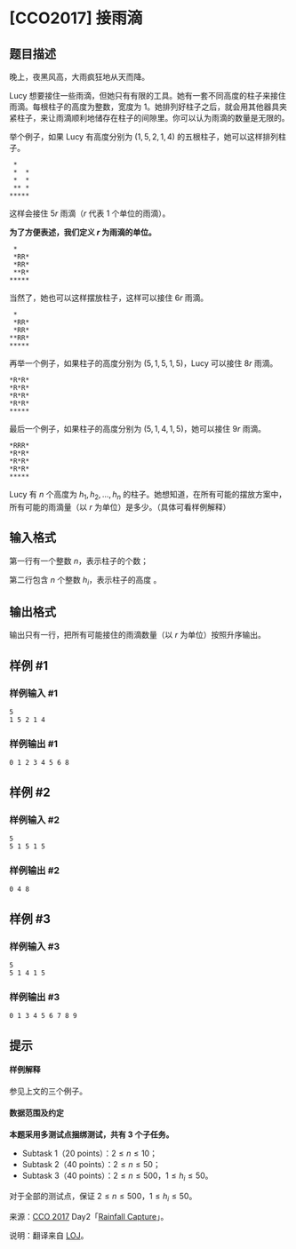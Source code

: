 # [CCO2017] 接雨滴

## 题目描述

晚上，夜黑风高，大雨疯狂地从天而降。

Lucy 想要接住一些雨滴，但她只有有限的工具。她有一套不同高度的柱子来接住雨滴。每根柱子的高度为整数，宽度为 $1$。她排列好柱子之后，就会用其他器具夹紧柱子，来让雨滴顺利地储存在柱子的间隙里。你可以认为雨滴的数量是无限的。

举个例子，如果 Lucy 有高度分别为 $(1,5,2,1,4)$ 的五根柱子，她可以这样排列柱子。

```
 *   
 *  *
 *  *
 ** *
*****
```

这样会接住 $5r$ 雨滴（$r$ 代表 $1$ 个单位的雨滴）。

**为了方便表述，我们定义 $r$ 为雨滴的单位。**

```
 *   
 *RR*
 *RR*
 **R*
*****
```

当然了，她也可以这样摆放柱子，这样可以接住 $6r$ 雨滴。

```
 *   
 *RR*
 *RR*
**RR*
*****
```

再举一个例子，如果柱子的高度分别为 $(5,1,5,1,5)$，Lucy 可以接住 $8r$ 雨滴。

```
*R*R*
*R*R*
*R*R*
*R*R*
*****
```

最后一个例子，如果柱子的高度分别为 $(5,1,4,1,5)$，她可以接住 $9r$ 雨滴。

```
*RRR*
*R*R*
*R*R*
*R*R*
*****
```

Lucy 有 $n$ 个高度为 $h_1,h_2,...,h_n$ 的柱子。她想知道，在所有可能的摆放方案中，所有可能的雨滴量（以 $r$ 为单位）是多少。（具体可看样例解释）

## 输入格式

第一行有一个整数 $n$，表示柱子的个数；

第二行包含 $n$ 个整数 $h_i$，表示柱子的高度 。

## 输出格式

输出只有一行，把所有可能接住的雨滴数量（以 $r$ 为单位）按照升序输出。

## 样例 #1

### 样例输入 #1
```
5
1 5 2 1 4
```

### 样例输出 #1

```
0 1 2 3 4 5 6 8
```

## 样例 #2

### 样例输入 #2
```
5
5 1 5 1 5
```

### 样例输出 #2

```
0 4 8
```

## 样例 #3

### 样例输入 #3
```
5
5 1 4 1 5
```

### 样例输出 #3

```
0 1 3 4 5 6 7 8 9
```

## 提示

#### 样例解释

参见上文的三个例子。

#### 数据范围及约定

**本题采用多测试点捆绑测试，共有 $3$ 个子任务。**

- Subtask 1（20 points）：$2 \le n \le 10$；
- Subtask 2（40 points）：$2 \le n \le 50$；
- Subtask 3（40 points）：$2 \le n \le 500$，$1 \le h_i \le 50$。

对于全部的测试点，保证 $2 \le n \le 500$，$1 \le h_i \le 50$。

来源：[CCO 2017](https://cemc.math.uwaterloo.ca/contests/computing/2017/) Day2「[Rainfall Capture](https://cemc.math.uwaterloo.ca/contests/computing/2017/stage%202/day2.pdf)」。

说明：翻译来自 [LOJ](https://loj.ac/problem/2753)。
